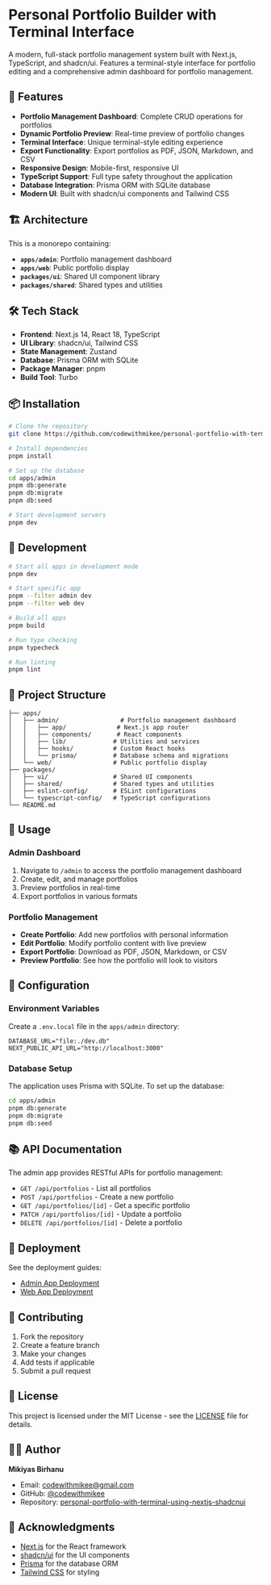 # Personal Portfolio Builder with Terminal Interface

A modern, full-stack portfolio management system built with Next.js, TypeScript, and shadcn/ui. Features a terminal-style interface for portfolio editing and a comprehensive admin dashboard for portfolio management.

## 🚀 Features

- **Portfolio Management Dashboard**: Complete CRUD operations for portfolios
- **Dynamic Portfolio Preview**: Real-time preview of portfolio changes
- **Terminal Interface**: Unique terminal-style editing experience
- **Export Functionality**: Export portfolios as PDF, JSON, Markdown, and CSV
- **Responsive Design**: Mobile-first, responsive UI
- **TypeScript Support**: Full type safety throughout the application
- **Database Integration**: Prisma ORM with SQLite database
- **Modern UI**: Built with shadcn/ui components and Tailwind CSS

## 🏗️ Architecture

This is a monorepo containing:

- **`apps/admin`**: Portfolio management dashboard
- **`apps/web`**: Public portfolio display
- **`packages/ui`**: Shared UI component library
- **`packages/shared`**: Shared types and utilities

## 🛠️ Tech Stack

- **Frontend**: Next.js 14, React 18, TypeScript
- **UI Library**: shadcn/ui, Tailwind CSS
- **State Management**: Zustand
- **Database**: Prisma ORM with SQLite
- **Package Manager**: pnpm
- **Build Tool**: Turbo

## 📦 Installation

```bash
# Clone the repository
git clone https://github.com/codewithmikee/personal-portfolio-with-terminal-using-nextjs-shadcnui.git

# Install dependencies
pnpm install

# Set up the database
cd apps/admin
pnpm db:generate
pnpm db:migrate
pnpm db:seed

# Start development servers
pnpm dev
```

## 🚀 Development

```bash
# Start all apps in development mode
pnpm dev

# Start specific app
pnpm --filter admin dev
pnpm --filter web dev

# Build all apps
pnpm build

# Run type checking
pnpm typecheck

# Run linting
pnpm lint
```

## 📁 Project Structure

```
├── apps/
│   ├── admin/                 # Portfolio management dashboard
│   │   ├── app/              # Next.js app router
│   │   ├── components/       # React components
│   │   ├── lib/             # Utilities and services
│   │   ├── hooks/           # Custom React hooks
│   │   └── prisma/          # Database schema and migrations
│   └── web/                 # Public portfolio display
├── packages/
│   ├── ui/                  # Shared UI components
│   ├── shared/              # Shared types and utilities
│   ├── eslint-config/       # ESLint configurations
│   └── typescript-config/   # TypeScript configurations
└── README.md
```

## 🎯 Usage

### Admin Dashboard

1. Navigate to `/admin` to access the portfolio management dashboard
2. Create, edit, and manage portfolios
3. Preview portfolios in real-time
4. Export portfolios in various formats

### Portfolio Management

- **Create Portfolio**: Add new portfolios with personal information
- **Edit Portfolio**: Modify portfolio content with live preview
- **Export Portfolio**: Download as PDF, JSON, Markdown, or CSV
- **Preview Portfolio**: See how the portfolio will look to visitors

## 🔧 Configuration

### Environment Variables

Create a `.env.local` file in the `apps/admin` directory:

```env
DATABASE_URL="file:./dev.db"
NEXT_PUBLIC_API_URL="http://localhost:3000"
```

### Database Setup

The application uses Prisma with SQLite. To set up the database:

```bash
cd apps/admin
pnpm db:generate
pnpm db:migrate
pnpm db:seed
```

## 📚 API Documentation

The admin app provides RESTful APIs for portfolio management:

- `GET /api/portfolios` - List all portfolios
- `POST /api/portfolios` - Create a new portfolio
- `GET /api/portfolios/[id]` - Get a specific portfolio
- `PATCH /api/portfolios/[id]` - Update a portfolio
- `DELETE /api/portfolios/[id]` - Delete a portfolio

## 🚀 Deployment

See the deployment guides:

- [Admin App Deployment](./apps/admin/DEPLOYMENT.md)
- [Web App Deployment](./apps/web/DEPLOYMENT.md)

## 🤝 Contributing

1. Fork the repository
2. Create a feature branch
3. Make your changes
4. Add tests if applicable
5. Submit a pull request

## 📄 License

This project is licensed under the MIT License - see the [LICENSE](LICENSE) file for details.

## 👨‍💻 Author

**Mikiyas Birhanu**

- Email: codewithmikee@gmail.com
- GitHub: [@codewithmikee](https://github.com/codewithmikee)
- Repository: [personal-portfolio-with-terminal-using-nextjs-shadcnui](https://github.com/codewithmikee/personal-portfolio-with-terminal-using-nextjs-shadcnui.git)

## 🙏 Acknowledgments

- [Next.js](https://nextjs.org/) for the React framework
- [shadcn/ui](https://ui.shadcn.com/) for the UI components
- [Prisma](https://prisma.io/) for the database ORM
- [Tailwind CSS](https://tailwindcss.com/) for styling
